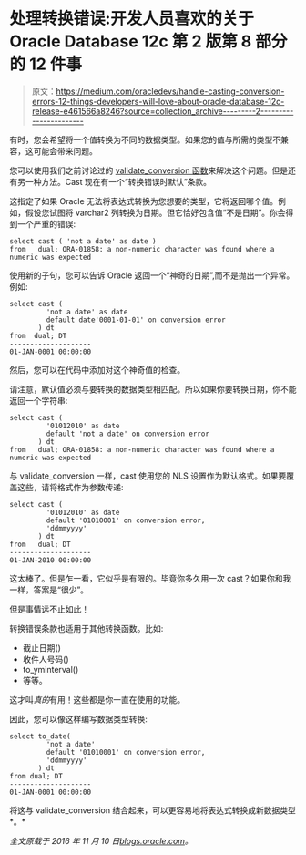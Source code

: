 # 处理转换错误:开发人员喜欢的关于 Oracle Database 12c 第 2 版第 8 部分的 12 件事

> 原文：<https://medium.com/oracledevs/handle-casting-conversion-errors-12-things-developers-will-love-about-oracle-database-12c-release-e461566a8246?source=collection_archive---------2----------------------->

有时，您会希望将一个值转换为不同的数据类型。如果您的值与所需的类型不兼容，这可能会带来问题。

您可以使用我们之前讨论过的 [validate_conversion 函数](/oracledevs/verify-data-type-conversions-12-things-developers-will-love-about-oracle-database-12c-release-2-ad90c97de0e5)来解决这个问题。但是还有另一种方法。Cast 现在有一个“转换错误时默认”条款。

这指定了如果 Oracle 无法将表达式转换为您想要的类型，它将返回哪个值。例如，假设您试图将 varchar2 列转换为日期。但它恰好包含值“不是日期”。你会得到一个严重的错误:

```
select cast ( 'not a date' as date ) 
from   dual; ORA-01858: a non-numeric character was found where a numeric was expected
```

使用新的子句，您可以告诉 Oracle 返回一个“神奇的日期”,而不是抛出一个异常。例如:

```
select cast ( 
         'not a date' as date 
         default date'0001-01-01' on conversion error 
       ) dt 
from  dual; DT 
-------------------- 
01-JAN-0001 00:00:00
```

然后，您可以在代码中添加对这个神奇值的检查。

请注意，默认值必须与要转换的数据类型相匹配。所以如果你要转换日期，你不能返回一个字符串:

```
select cast ( 
         '01012010' as date 
         default 'not a date' on conversion error 
       ) dt 
from   dual; ORA-01858: a non-numeric character was found where a numeric was expected
```

与 validate_conversion 一样，cast 使用您的 NLS 设置作为默认格式。如果要覆盖这些，请将格式作为参数传递:

```
select cast ( 
         '01012010' as date 
         default '01010001' on conversion error, 
         'ddmmyyyy' 
       ) dt 
from   dual; DT 
-------------------- 
01-JAN-2010 00:00:00
```

这太棒了。但是乍一看，它似乎是有限的。毕竟你多久用一次 cast？如果你和我一样，答案是“很少”。

但是事情远不止如此！

转换错误条款也适用于其他转换函数。比如:

*   截止日期()
*   收件人号码()
*   to_yminterval()
*   等等。

这才叫*真的*有用！这些都是你一直在使用的功能。

因此，您可以像这样编写数据类型转换:

```
select to_date( 
         'not a date' 
         default '01010001' on conversion error, 
         'ddmmyyyy' 
       ) dt 
from dual; DT 
-------------------- 
01-JAN-0001 00:00:00
```

将这与 validate_conversion 结合起来，可以更容易地将表达式转换成新数据类型*。*

*全文原载于 2016 年 11 月 10 日*[*blogs.oracle.com*](https://blogs.oracle.com/sql/12-things-developers-will-love-about-oracle-database-12c-release-2)*。*
